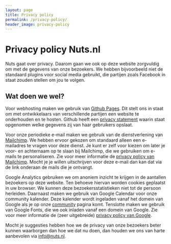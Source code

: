 ```yaml
---
layout: page
title: Privacy policy
permalink: /privacy-policy/
header_image: privacy-policy
---
```


# Privacy policy Nuts.nl

Nuts gaat over privacy. Daarom gaan we ook op deze website zorgvuldig om met de gegevens van onze bezoekers. We hebben bijvoorbeeld niet de standaard plugins voor social media gebruikt, die partijen zoals Facebook in staat zouden stellen om jou te volgen.

## Wat doen we wel?

Voor webhosting maken we gebruik van [Github Pages](https://pages.github.com/). Dit stelt ons in staat om met ontwikkelaars van verschillende partijen een website te onderhouden en te hosten. Github heeft een [privacy statement](https://help.github.com/articles/github-privacy-statement/) waarin staat opgenomen welke gegevens zij van haar gebruikers opslaat.

Voor onze periodieke e-mail maken we gebruik van de dienstverlening van [Mailchimp](https://mailchimp.com/). We hebben ervoor gekozen om standaard alleen een e-mailadres te vragen voor deze dienst. Je kunt er zelf voor kiezen om later je voor- en achternaam op te slaan bij Mailchimp, die we gebruiken om e-mails te personaliseren. Zie voor meer informatie de [privacy policy van Mailchimp](https://mailchimp.com/legal/privacy/). Mocht je je willen uitschrijven voor deze e-mail dan kan dat via de link onderaan de mails die je ontvangt.

Google Analytics gebruiken we om anoniem inzicht te krijgen in de aantallen bezoekers op deze website. Ten behoeve hiervan worden cookies geplaatst in uw browser. We kunnen deze bezoekersstatistieken niet tot de persoon herleiden. Daarnaast maken we gebruik van Google Calendar voor onze community kalender. Deze kalender wordt ingeladen vanaf het domein van Google als je op onze [community](/community) pagina komt. Tenslotte maken we gebruik van Google Fonts, die we ook inladen vanaf een domein van Google. Zie voor meer informatie de (zeer uitgebreide) [privacy policy van Google](https://policies.google.com/privacy?hl=nl).

Mocht je suggesties hebben hoe we de privacy van onze bezoekers beter kunnen waarborgen dan hoe we dat nu doen, dan houden we ons van harte aanbevolen via [info@nuts.nl](mailto:info@nuts.nl).
